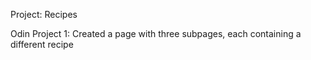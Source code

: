 Project: Recipes

Odin Project 1: Created a page with three subpages, each containing a different recipe